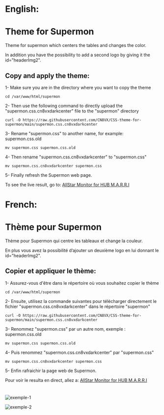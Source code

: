 # English:
# Theme for Supermon
Theme for supermon which centers the tables and changes the color.

In addition you have the possibility to add a second logo by giving it the id="headerImg2".

## Copy and apply the theme:
1- Make sure you are in the directory where you want to copy the theme
```
cd /var/www/html/supermon
```

2- Then use the following command to directly upload the "supermon.css.cn8vxdarkcenter" file to the "supermon" directory
```
curl -O https://raw.githubusercontent.com/CN8VX/CSS-theme-for-supermon/main/supermon.css.cn8vxdarkcenter
```

3- Rename "supermon.css" to another name, for example: supermon.css.old

```
mv supermon.css supermon.css.old
```
4- Then rename "supermon.css.cn8vxdarkcenter" to "supermon.css"
```
mv supermon.css.cn8vxdarkcenter supermon.css
```

5- Finally refresh the Supermon web page.

To see the live result, go to: [AllStar Monitor for HUB M.A.R.R.I](http://135.125.205.162/supermon/link.php?nodes=492510,492511,58998,590820,588891)
#
# French: 
# Thème pour Supermon
Thème pour Supermon qui centre les tableaux et change la couleur.

En plus vous avez la possibilité d’ajouter un deuxième logo en lui donnant le id="headerImg2".

## Copier et appliquer le thème:
1- Assurez-vous d'être dans le répertoire où vous souhaitez copier le thème
```
cd /var/www/html/supermon
```

2- Ensuite, utilisez la commande suivantes pour télécharger directement le fichier "supermon.css.cn8vxdarkcenter" dans le répertoire "supermon"
```
curl -O https://raw.githubusercontent.com/CN8VX/CSS-theme-for-supermon/main/supermon.css.cn8vxdarkcenter
```

3- Renommez "supermon.css" par un autre nom, exemple : supermon.css.old
```
mv supermon.css supermon.css.old
```

4- Puis renommez "supermon.css.cn8vxdarkcenter" par "supermon.css"
```
mv supermon.css.cn8vxdarkcenter supermon.css
```

5- Enfin rafraichir la page web de Supermon.

Pour voir le resulta en direct, allez a: [AllStar Monitor for HUB M.A.R.R.I](http://135.125.205.162/supermon/link.php?nodes=492510,492511,58998,590820,588891)

# 
![exemple-1](https://github.com/CN8VX/CSS-theme-for-supermon/assets/85073545/46a95c45-eda5-4a5f-97e1-c70085f97301)

![exemple-2](https://github.com/CN8VX/CSS-theme-for-supermon/assets/85073545/1480436f-f3e1-43b9-ab70-b85d7aba1fca)
